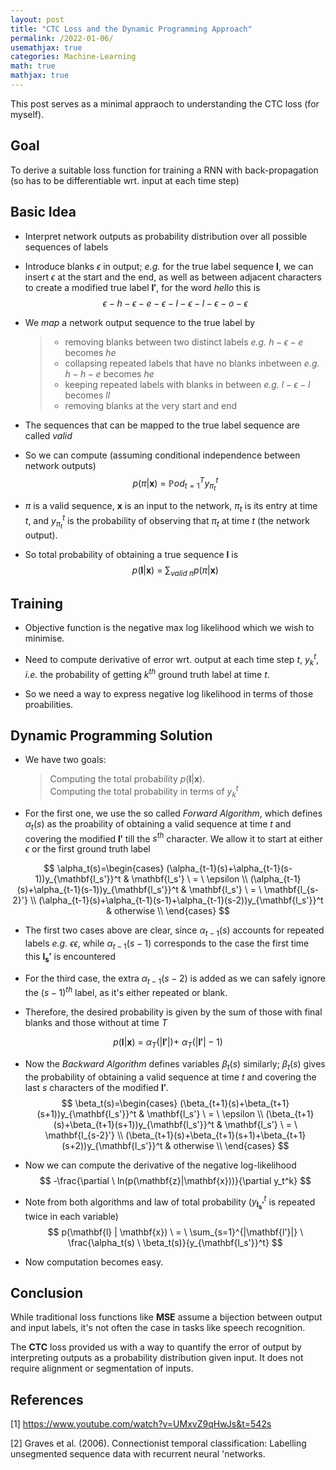 ```yaml
---
layout: post
title: "CTC Loss and the Dynamic Programming Approach"
permalink: /2022-01-06/
usemathjax: true
categories: Machine-Learning
math: true
mathjax: true
---
```

This post serves as a minimal appraoch to understanding the CTC loss (for myself).  

## Goal  

To derive a suitable loss function for training a RNN with back-propagation (so has to be differentiable wrt. input at each time step)

## Basic Idea  

- Interpret network outputs as probability distribution over all possible sequences of labels  

- Introduce blanks $\epsilon$ in output; *e.g.* for the true label sequence $\mathbf{l}$, we can insert $\epsilon$ at the start and the end, as well as between adjacent characters to create a modified true label $\mathbf{l'}$, for the word $hello$ this is
$$
\epsilon-h-\epsilon-e-\epsilon-l-\epsilon-l-\epsilon-o-\epsilon
$$  

- We *map* a network output sequence to the true label by  
  
  >- removing blanks between two distinct labels *e.g.* $h-\epsilon-e$  becomes $he$
  >- collapsing repeated labels that have no blanks inbetween *e.g.* $h-h-e$  becomes $he$
  >- keeping repeated labels with blanks in between *e.g.* $l-\epsilon-l$  becomes $ll$ 
  >- removing blanks at the very start and end  
- The sequences that can be mapped to the true label sequence are called *valid*  

- So we can compute (assuming conditional independence between network outputs)  
  $$
  p(\pi | \mathbf{x}) \  = \ \mathbb{P}od_{t=1}^Ty_{\pi_t}^t  $$
- $\pi$ is a valid sequence, $\mathbf{x}$ is an input to the network, $\pi_t$ is its entry at time $t$, and $y_{\pi_t}^t$  is the probability of observing that $\pi_t$ at time $t$ (the network output).  
- So total probability of obtaining a true sequence $\mathbf{l}$ is 
 $$
p(\mathbf{l} | \mathbf{x}) \  = \ \sum_{valid \ \pi} p(\pi | \mathbf{x}) 
 $$

## Training  

- Objective function is the negative max log likelihood which we wish to minimise.  
  
- Need to compute derivative of error wrt. output at each time step $t$, $y_k^t$, *i.e.* the probability of getting $k^{th}$ ground truth  label at time $t$.  
  
- So we need a way to express negative log likelihood in terms of those proabilities.  

## Dynamic Programming Solution  

- We have two goals: 
  > Computing the total probability $p(\mathbf{l} | \mathbf{x})$.  
  > Computing the total probability in terms of $y_k^t$  
- For the first one, we use the so called *Forward Algorithm*, which defines $\alpha_t(s)$ as the proability of obtaining a valid sequence at time $t$ and covering the modified $\mathbf{l'}$ till the $s^{th}$ character.  We allow it to start at either $\epsilon$ or the first ground truth label  
  
$$
\alpha_t(s)=\begin{cases}
  (\alpha_{t-1}(s)+\alpha_{t-1}(s-1))y_{\mathbf{l_s'}}^t & \mathbf{l_s'} \ = \ \epsilon \\
  (\alpha_{t-1}(s)+\alpha_{t-1}(s-1))y_{\mathbf{l_s'}}^t & \mathbf{l_s'} \ = \ \mathbf{l_{s-2}'} \\
  (\alpha_{t-1}(s)+\alpha_{t-1}(s-1)+\alpha_{t-1}(s-2))y_{\mathbf{l_s'}}^t & otherwise \\
\end{cases}
$$
- The first two cases above are clear, since $\alpha_{t-1}(s)$ accounts for repeated labels *e.g.* $\epsilon \epsilon$, while $\alpha_{t-1}(s-1)$ corresponds to the case the first time this $\mathbf{l_s'}$ is encountered   
  
- For the third case, the extra $\alpha_{t-1}(s-2)$ is added as we can safely ignore the $(s-1)^{th}$ label, as it's either repeated or blank.  
  
- Therefore, the desired probability is given by the sum of those with final blanks and those without at time $T$  
  
$$
p(\mathbf{l} | \mathbf{x}) \ = \ \alpha_{T}(|\mathbf{l'}|) + \ \alpha_{T}(|\mathbf{l'}|-1)
$$  

- Now the *Backward Algorithm* defines variables $\beta_t(s)$ similarly; $\beta_t(s)$ gives the probability of obtaining a valid sequence at time $t$ and covering the last $s$ characters of the modified $\mathbf{l'}$.  
$$
\beta_t(s)=\begin{cases}
  (\beta_{t+1}(s)+\beta_{t+1}(s+1))y_{\mathbf{l_s'}}^t & \mathbf{l_s'} \ = \ \epsilon \\
  (\beta_{t+1}(s)+\beta_{t+1}(s+1))y_{\mathbf{l_s'}}^t & \mathbf{l_s'} \ = \ \mathbf{l_{s-2}'} \\
  (\beta_{t+1}(s)+\beta_{t+1}(s+1)+\beta_{t+1}(s+2))y_{\mathbf{l_s'}}^t & otherwise \\
\end{cases} 
$$  

- Now we can compute the derivative of the negative log-likelihood  
$$
-\frac{\partial \ ln(p(\mathbf{z}|\mathbf{x}))}{\partial y_t^k}
$$  

- Note from both algorithms and law of total probability  ($y_{\mathbf{l_s'}}^t$ is repeated twice in each variable)
$$
p(\mathbf{l} | \mathbf{x}) \  = \ \sum_{s=1}^{|\mathbf{l'}|} \ \frac{\alpha_t(s) \ \beta_t(s)}{y_{\mathbf{l_s'}}^t}
$$  
- Now computation becomes easy.  


## Conclusion  

While traditional loss functions like **MSE** assume a bijection between output and input labels, it's not often the case in tasks like speech recognition. 

The **CTC** loss provided us with a way to quantify the error of output by interpreting outputs as a probability distribution given input.  It does not require alignment or segmentation of inputs.  

## References  

[1] https://www.youtube.com/watch?v=UMxvZ9qHwJs&t=542s 

[2] Graves et al. (2006). Connectionist temporal classification: Labelling unsegmented sequence data with recurrent neural 'networks.




